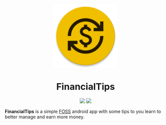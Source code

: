 <p align="center">
  <a href=""><img width="200" height="200" src="https://github.com/yleseverino/30FinancialTipsApp/blob/main/app/src/main/res/mipmap-xxxhdpi/ic_launcher_round.png"></a>
</p>
<h1 align="center">FinancialTips</h1>

<p align="center">
  <a href="https://www.android.com"><img src="https://forthebadge.com/images/badges/built-for-android.svg"></a> <a href="https://www.github.com/starry69"><img src="https://forthebadge.com/images/badges/built-with-love.svg"/></a>
</p>


**FinancialTips** is a simple [FOSS](https://en.m.wikipedia.org/wiki/Free_and_open-source_software) android app with some tips to you learn to better manage and earn more money.